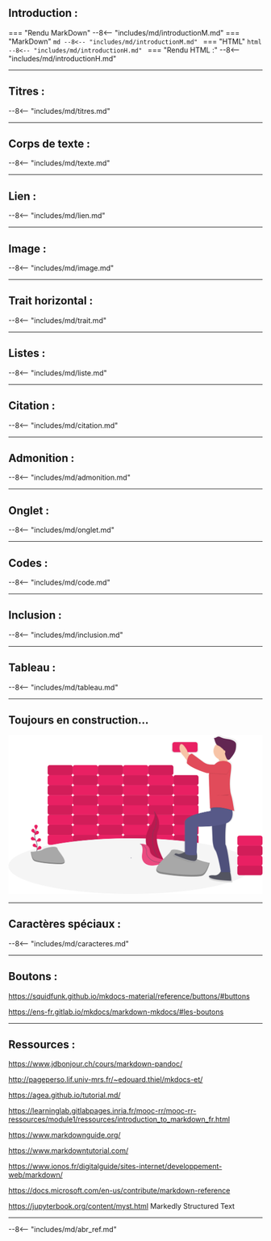 

## Introduction :
=== "Rendu MarkDown"
    --8<-- "includes/md/introductionM.md"
=== "MarkDown"
    ```md
    --8<-- "includes/md/introductionM.md"
    ```
=== "HTML"
    ```html
    --8<-- "includes/md/introductionH.md"
    ```
=== "Rendu HTML :"
    --8<-- "includes/md/introductionH.md"

***
## Titres :
--8<-- "includes/md/titres.md"

***
## Corps de texte :
--8<-- "includes/md/texte.md"

***
## Lien :
--8<-- "includes/md/lien.md"

***
## Image :
--8<-- "includes/md/image.md"

***
## Trait horizontal :
--8<-- "includes/md/trait.md"

***
## Listes :
--8<-- "includes/md/liste.md"

***
## Citation :
--8<-- "includes/md/citation.md"

***
## Admonition :
--8<-- "includes/md/admonition.md"

***
## Onglet :
--8<-- "includes/md/onglet.md"

***
## Codes :
--8<-- "includes/md/code.md"

***
## Inclusion :
--8<-- "includes/md/inclusion.md"

***
## Tableau :
--8<-- "includes/md/tableau.md"

***
## Toujours en construction...

![Illustration par unDrawn de la construction d'un mur](../images/undraw_building_blocks_n0nc.svg "Toujours en construction..." )

***
## Caractères spéciaux :
--8<-- "includes/md/caracteres.md"

***
## Boutons :

<https://squidfunk.github.io/mkdocs-material/reference/buttons/#buttons>

<https://ens-fr.gitlab.io/mkdocs/markdown-mkdocs/#les-boutons>

***
## Ressources :

<https://www.jdbonjour.ch/cours/markdown-pandoc/>

<http://pageperso.lif.univ-mrs.fr/~edouard.thiel/mkdocs-et/>

<https://agea.github.io/tutorial.md/>

<https://learninglab.gitlabpages.inria.fr/mooc-rr/mooc-rr-ressources/module1/ressources/introduction_to_markdown_fr.html>

<https://www.markdownguide.org/>

<https://www.markdowntutorial.com/>

<https://www.ionos.fr/digitalguide/sites-internet/developpement-web/markdown/>

<https://docs.microsoft.com/en-us/contribute/markdown-reference>

<https://jupyterbook.org/content/myst.html> Markedly Structured Text


***

--8<-- "includes/md/abr_ref.md"




